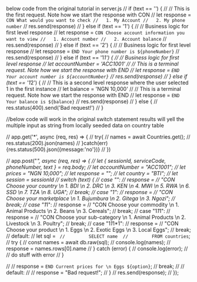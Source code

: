 below code from the original tutorial in server.js
// if (text == '') {
  //   // This is the first request. Note how we start the response with CON
  //   let response = `CON What would you want to check
  //   1. My Account
  //   2. My phone number`
  //   res.send(response)
  // } else if (text == '1') {
  //   // Business logic for first level response
  //   let response = `CON Choose account information you want to view
  //   1. Account number
  //   2. Account balance`
  //   res.send(response)
  // } else if (text == '2') {
  //   // Business logic for first level response
  //   let response = `END Your phone number is ${phoneNumber}`
  //   res.send(response)
  // } else if (text == '1*1') {
  //   // Business logic for first level response
  //   let accountNumber = 'ACC1001'
  //   // This is a terminal request. Note how we start the response with END
  //   let response = `END Your account number is ${accountNumber}`
  //   res.send(response)
  // } else if (text == '1*2') {
  //   // This is a second level response where the user selected 1 in the first instance
  //   let balance = 'NGN 10,000'
  //   // This is a terminal request. Note how we start the response with END
  //   let response = `END Your balance is ${balance}`
  //   res.send(response)
  // } else {
  //   res.status(400).send('Bad request!')
  // }


  //below code will work in the original switch statement
results will yell the multiple input as string from locally seeded data on country table  

  // app.get('*', async (req, res) => {
//    try{
//      names = await Countries.get();
//      res.status(200).json(names)
//     }catch(err){res.status(500).json({message:'no'})}
//   })

//   app.post("*", async (req, res) => {
//     let { sessionId, serviceCode, phoneNumber, text } = req.body;
//     let accountNumber = "ACC1001";
//     let prices = "NGN 10,000";
//     let response = "";
//     let country = "BTI";
//     let session = sessionId
//     switch (text) {
//       case "":
//         response =
//           "CON Choose your country \n 1. BDI \n 2. DRC \n 3. KEN \n 4. MWI \n 5. RWA \n 6. SSD \n 7. TZA \n 8. UGA";
//         break;
//       case "1":
//         response =
//           "CON Choose your marketplace \n 1. Bujumbura \n 2. Gitega \n 3. Ngozi";
//         break;
//       case "1*1":
//         response =
//           "CON Choose your commodity \n 1. Animal Products \n 2. Beans \n 3. Cereals";
//         break;
//       case "1*1*1":
//         response =
//           "CON Choose your sub-category \n 1. Animal Products \n 2. Livestock \n 3. Poultry";
//         break;
//       case "1*1*1*1":
//         response =
//           "CON Choose your product \n 1. Eggs \n 2. Exotic Eggs \n 3. Local Eggs";
//         break;
//       default:
//         let sql = `
//         SELECT name 
//         FROM countries`;
//         try {
//           const names = await db.raw(sql);
//         console.log(names);
//           response = names.rows[0].name
//         } catch (error) {
//           console.log(error);
//           // do stuff with error
//         }
  
//         // response = `END Current prices for \n Eggs ${option}`;
//         break;
//       // default:
//       //   response = "Bad request!";
//     }
//     res.send(response);
//   });